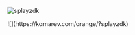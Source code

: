 <p align="left"> <img src="https://imalek.me/static/assets/githubbanner.png" alt="splayzdk" /> </p>
![](https://komarev.com/orange/?splayzdk)
